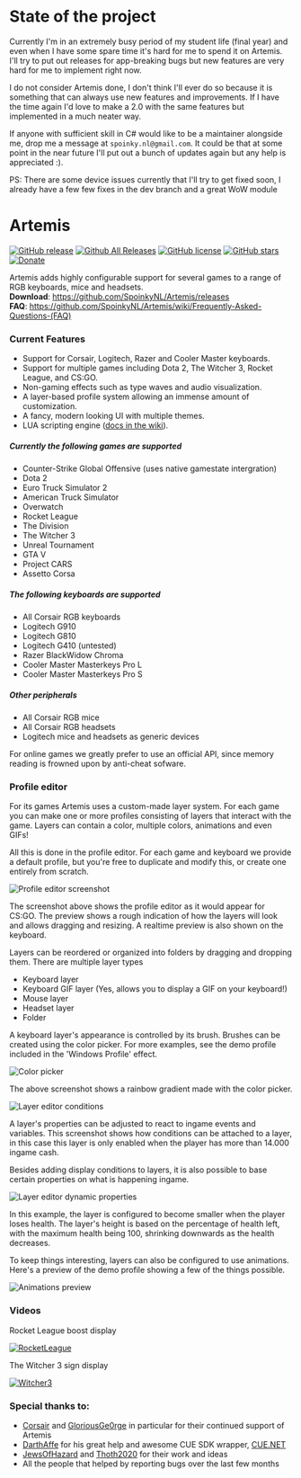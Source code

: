# State of the project
Currently I'm in an extremely busy period of my student life (final year) and even when I have some spare time it's hard for me to spend it on Artemis. I'll try to put out releases for app-breaking bugs but new features are very hard for me to implement right now.

I do not consider Artemis done, I don't think I'll ever do so because it is something that can always use new features and improvements. If I have the time again I'd love to make a 2.0 with the same features but implemented in a much neater way.

If anyone with sufficient skill in C# would like to be a maintainer alongside me, drop me a message at ```spoinky.nl@gmail.com```. It could be that at some point in the near future I'll put out a bunch of updates again but any help is appreciated :).

PS: There are some device issues currently that I'll try to get fixed soon, I already have a few few fixes in the dev branch and a great WoW module

# Artemis
[![GitHub release](https://img.shields.io/github/release/spoinkynl/Artemis.svg)]()
[![Github All Releases](https://img.shields.io/github/downloads/spoinkynl/artemis/setup.exe.svg)]()
[![GitHub license](https://img.shields.io/badge/license-GPL3-blue.svg)](https://raw.githubusercontent.com/SpoinkyNL/Artemis/master/LICENSE)
[![GitHub stars](https://img.shields.io/github/stars/SpoinkyNL/Artemis.svg)](https://github.com/SpoinkyNL/Artemis/stargazers)
[![Donate](https://img.shields.io/badge/Donate-PayPal-green.svg)](https://www.paypal.com/cgi-bin/webscr?cmd=_s-xclick&hosted_button_id=VQBAEJYUFLU4J) 

Artemis adds highly configurable support for several games to a range of RGB keyboards, mice and headsets.  
**Download**: https://github.com/SpoinkyNL/Artemis/releases  
**FAQ**: https://github.com/SpoinkyNL/Artemis/wiki/Frequently-Asked-Questions-(FAQ)

### Current Features
 - Support for Corsair, Logitech, Razer and Cooler Master keyboards.
 - Support for multiple games including Dota 2, The Witcher 3, Rocket League, and CS:GO.
 - Non-gaming effects such as type waves and audio visualization.
 - A layer-based profile system allowing an immense amount of customization.
 - A fancy, modern looking UI with multiple themes.
 - LUA scripting engine ([docs in the wiki](https://github.com/SpoinkyNL/Artemis/wiki/LUA)).

##### Currently the following games are supported
 - Counter-Strike Global Offensive (uses native gamestate intergration)
 - Dota 2
 - Euro Truck Simulator 2
 - American Truck Simulator
 - Overwatch
 - Rocket League
 - The Division
 - The Witcher 3
 - Unreal Tournament
 - GTA V
 - Project CARS
 - Assetto Corsa 

##### The following keyboards are supported
 - All Corsair RGB keyboards
 - Logitech G910
 - Logitech G810
 - Logitech G410 (untested)
 - Razer BlackWidow Chroma
 - Cooler Master Masterkeys Pro L
 - Cooler Master Masterkeys Pro S
##### Other peripherals
 - All Corsair RGB mice
 - All Corsair RGB headsets
 - Logitech mice and headsets as generic devices

For online games we greatly prefer to use an official API, since memory reading is frowned upon by anti-cheat sofware.

### Profile editor
For its games Artemis uses a custom-made layer system. For each game you can make one or more profiles consisting of layers that interact with the game. Layers can contain a color, multiple colors, animations and even GIFs!

All this is done in the profile editor. For each game and keyboard we provide a default profile, but you're free to duplicate and modify this, or create one entirely from scratch.

![Profile editor screenshot](http://i.imgur.com/tzc9bpO.png)

The screenshot above shows the profile editor as it would appear for CS:GO. The preview shows a rough indication of how the layers will look and allows dragging and resizing. A realtime preview is also shown on the keyboard.

Layers can be reordered or organized into folders by dragging and dropping them. 
There are multiple layer types

 - Keyboard layer
 - Keyboard GIF layer (Yes, allows you to display a GIF on your keyboard!)
 - Mouse layer
 - Headset layer
 - Folder

A keyboard layer's appearance is controlled by its brush. Brushes can be created using the color picker. For more examples, see the demo profile included in the 'Windows Profile' effect.

![Color picker](http://i.imgur.com/sC6Zua6.png)

The above screenshot shows a rainbow gradient made with the color picker.

![Layer editor conditions](http://i.imgur.com/y7a1GMr.png)

A layer's properties can be adjusted to react to ingame events and variables. This screenshot shows how conditions can be attached to a layer, in this case this layer is only enabled when the player has more than 14.000 ingame cash.

Besides adding display conditions to layers, it is also possible to base certain properties on what is happening ingame. 

![Layer editor dynamic properties](http://i.imgur.com/sJ5Gz0k.png)

In this example, the layer is configured to become smaller when the player loses health. The layer's height is based on the percentage of health left, with the maximum health being 100, shrinking downwards as the health decreases.

To keep things interesting, layers can also be configured to use animations. Here's a preview of the demo profile showing a few of the things possible.

![Animations preview](https://thumbs.gfycat.com/UnlinedAlertBoilweevil-size_restricted.gif)

### Videos
Rocket League boost display

[![RocketLeague](http://img.youtube.com/vi/L8rqFGaPeTg/0.jpg)](https://www.youtube.com/watch?v=L8rqFGaPeTg "Rocket League")


The Witcher 3 sign display

[![Witcher3](http://img.youtube.com/vi/H03D_y2cFYs/0.jpg)](https://www.youtube.com/watch?v=H03D_y2cFYs "The Witcher 3")


### Special thanks to:
 - [Corsair](http://corsair.com) and [GloriousGe0rge](https://twitter.com/GloriousGe0rge) in particular for their continued support of Artemis
 - [DarthAffe](https://github.com/DarthAffe) for his great help and awesome CUE SDK wrapper, [CUE.NET](https://github.com/DarthAffe/CUE.NET)
 - [JewsOfHazard](https://github.com/JewsOfHazard) and [Thoth2020](https://github.com/Thoth2020) for their work and ideas
 - All the people that helped by reporting bugs over the last few months
